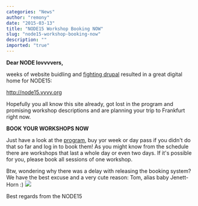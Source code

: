 ```yaml
---
categories: "News"
author: "remony"
date: "2015-03-13"
title: "NODE15 Workshop Booking NOW"
slug: "node15-workshop-booking-now"
description: ""
imported: "true"
---
```



**Dear NODE lovvvvers,**

weeks of website buidling and [fighting drupal](http://cdn.sixrevisions.com/0372-02_cms_learning_curve.jpg) resulted in a great digital home for NODE15:

<http://node15.vvvv.org>

Hopefully you all know this site already, got lost in the program and promising workshop descriptions and are planning your trip to Frankfurt right now.

**BOOK YOUR WORKSHOPS NOW**

Just have a look at the [program](http://node15.vvvv.org/program/community-forum), buy yor week or day pass if you didn't do that so far and log in to book them! As you might know from the schedule there are workshops that last a whole day or even two days. If it's possible for you, please book all sessions of one workshop.

Btw, wondering why there was a delay with releasing the booking system?
We have the best excuse and a very cute reason: Tom, alias baby Jenett-Horn :)
![](tom.jpg) 

Best regards from the NODE15


